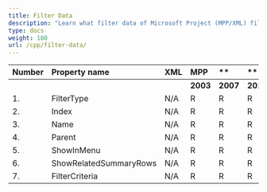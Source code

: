 ```yaml
---
title: Filter Data
description: "Learn what filter data of Microsoft Project (MPP/XML) files are can be written or read by Aspose.Tasks for C++."
type: docs
weight: 180
url: /cpp/filter-data/
---
```


|**Number** |**Property name** |**XML** |**MPP** |** |** |**  |** |** |**Comments** |
| :- | :- | :- | :- | :- | :- | :- | :- | :- | :- |
| | | |**2003** |**2007** |**2010** |**2013** |**2016** |**2019** | |
|1. |FilterType |N/A |R |R |R |R |R |R | |
|2. |Index |N/A |R |R |R |R |R |R | |
|3. |Name |N/A |R |R |R |R |R |R | |
|4. |Parent |N/A |R |R |R |R |R |R | |
|5. |ShowInMenu |N/A |R |R |R |R |R |R | |
|6. |ShowRelatedSummaryRows |N/A |R |R |R |R |R |R | |
|7. |FilterCriteria|N/A |R |R |R |R |R |R | |


